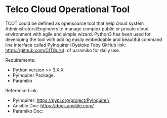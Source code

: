 # Telco Cloud Operational Tool

TCOT could be defined as opensource tool that help cloud system Administrators/Engineers to manage complex public or private cloud environment with agile and simple wizard. Python3 has been used for developing the tool with adding easily embeddable and beautiful command line interface called PyInquirer (Oyetoke Toby GitHub link: https://github.com/CITGuru).  of paramiko   for daily use.


Requirements:
* Python version >= 3.X.X
* PyInquirer Package.
* Paramiko


Reference Link:

* PyInquirer: https://pypi.org/project/PyInquirer/
* Ansible Doc: https://docs.ansible.com/
* Paramiko Doc: 
